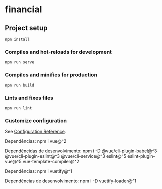 # financial

## Project setup
```
npm install
```

### Compiles and hot-reloads for development
```
npm run serve
```

### Compiles and minifies for production
```
npm run build
```

### Lints and fixes files
```
npm run lint
```

### Customize configuration
See [Configuration Reference](https://cli.vuejs.org/config/).

Dependências:
npm i vue@^2

Dependêncidas de desenvolvimento:
npm i -D @vue/cli-plugin-babel@^3 @vue/cli-plugin-eslint@^3 @vue/cli-service@^3 eslint@^5 eslint-plugin-vue@^5 vue-template-compiler@^2

Dependências:
npm i vuetify@^1

Dependências de desenvolvimento:
npm i -D vuetify-loader@^1

